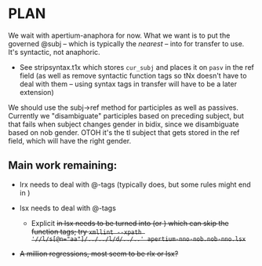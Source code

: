 # PLAN

We wait with apertium-anaphora for now. What we want is to put the
governed @subj – which is typically the *nearest* – into <clip
side="ref"> for transfer to use. It's syntactic, not anaphoric.
- See stripsyntax.t1x which stores `cur_subj` and places it on `pasv`
  in the ref field (as well as remove syntactic function tags so tNx
  doesn't have to deal with them – using syntax tags in transfer will
  have to be a later extension)

We should use the subj→ref method for participles as well as passives.
Currently we "disambiguate" participles based on preceding subject,
but that fails when subject changes gender in bidix, since we
disambiguate based on nob gender. OTOH it's the tl subject that gets
stored in the ref field, which will have the right gender.


## Main work remaining:

- lrx needs to deal with @-tags (typically does, but some rules might
  end in <aa>)

- lsx needs to deal with @-tags
  - Explicit <s n="aa"/><d/> in lsx needs to be turned into <par n="d"/>
    (or <par n="d:"/>) which can skip the function tags; try
    `xmllint --xpath '//l/s[@n="aa"]/../../l/d/../..' apertium-nno-nob.nob-nno.lsx`

- A million regressions, most seem to be rlx or lsx?

